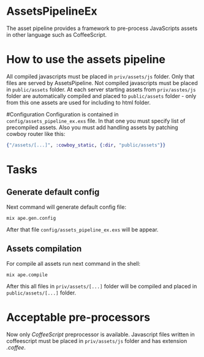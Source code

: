 AssetsPipelineEx
================
The asset pipeline provides a framework to pre-process JavaScripts
assets in other language such as CoffeeScript.

# How to use the assets pipeline
All compiled javascripts must be placed in `priv/assets/js` folder. Only
that files are served by AssetsPipeline.
Not compiled javascripts must be placed in `public/assets` folder.
At each server starting assets from `priv/asstes/js` folder
are automatically compiled and placed to `public/assets` folder - only
from this one assets are used for including to html folder.

#Configuration
Configuration is contained in `config/assets_pipeline_ex.exs` file. In
that one you must specify list of precompiled assets.
Also you must add handling assets by patching cowboy router like this:
```elixir
{"/assets/[...]", :cowboy_static, {:dir, "public/assets"}}
```

# Tasks

## Generate default config
Next command will generate default config file:
```shell
mix ape.gen.config
```
After that file `config/assets_pipeline_ex.exs` will be appear.

## Assets compilation
For compile all assets run next command in the shell:
```shell
mix ape.compile
```
After this all files in `priv/assets/[...]` folder will be compiled and
placed in `public/assets/[...]` folder.

# Acceptable pre-processors
Now only *CoffeeScript* preprocessor is available. Javascript files
written in coffeescript must be placed in `priv/assets/js` folder and
has extension *.coffee*.

